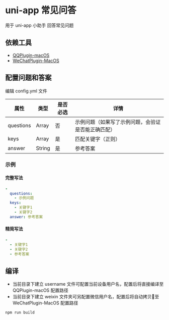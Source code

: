 # uni-app 常见问答

用于 uni-app 小助手 回答常见问题

## 依赖工具

* [QQPlugin-macOS](https://github.com/TKkk-iOSer/QQPlugin-macOS)
* [WeChatPlugin-MacOS](https://github.com/TKkk-iOSer/WeChatPlugin-MacOS)

## 配置问题和答案

编辑 config.yml 文件

属性|类型|是否必选|详情
--|--|--|--
questions|Array|否|示例问题（如果写了示例问题，会验证是否能正确匹配）
keys|Array|是|匹配关键字（正则）
answer|String|是|参考答案

### 示例

#### 完整写法

```yml
- 
  questions:
    - 示例问题
  keys:
    - 关键字1
    - 关键字2
  answer: 参考答案
```

#### 精简写法

```yml
-
  - 关键字1
  - 关键字2
  - 参考答案
```

## 编译

* 当前目录下建立 username 文件可配置当前设备用户名，配置后将直接编译至 QQPlugin-macOS 配置路径
* 当前目录下建立 weixin 文件夹可另配置微信用户名，配置后将自动拷贝至 WeChatPlugin-MacOS 配置路径

```shell
npm run build
```
